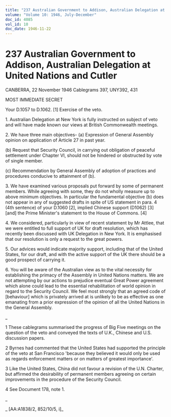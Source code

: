 ```yaml
---
title: "237 Australian Government to Addison, Australian Delegation at United Nations and Cutler"
volume: "Volume 10: 1946, July-December"
doc_id: 4085
vol_id: 10
doc_date: 1946-11-22
---
```


# 237 Australian Government to Addison, Australian Delegation at United Nations and Cutler

CANBERRA, 22 November 1946 Cablegrams 397, UNY392, 431

MOST IMMEDIATE SECRET

Your D.1057 to D.1062. [1] Exercise of the veto.

1\. Australian Delegation at New York is fully instructed on subject of veto and will have made known our views at British Commonwealth meetings.

2\. We have three main objectives- (a) Expression of General Assembly opinion on application of Article 27 in past year.

(b) Request that Security Council, in carrying out obligation of peaceful settlement under Chapter VI, should not be hindered or obstructed by vote of single member.

(c) Recommendation by General Assembly of adoption of practices and procedures conducive to attainment of (b).

3\. We have examined various proposals put forward by some of permanent members. While agreeing with some, they do not wholly measure up to above minimum objectives. In particular the fundamental objective (b) does not appear in any of suggested drafts in spite of US statement in para. 4 (4th sentence) of your D.1060 [2], implied Chinese support (D1062) [3] [and] the Prime Minister's statement to the House of Commons. [4]

4\. We considered, particularly in view of recent statement by Mr Attlee, that we were entitled to full support of UK for draft resolution, which has recently been discussed with UK Delegation in New York. It is emphasised that our resolution is only a request to the great powers.

5\. Our advices would indicate majority support, including that of the United States, for our draft, and with the active support of the UK there should be a good prospect of carrying it.

6\. You will be aware of the Australian view as to the vital necessity for establishing the primacy of the Assembly in United Nations matters. We are not attempting by our actions to prejudice eventual Great Power agreement which alone could lead to the essential rehabilitation of world opinion in regard to the Security Council. We feel most strongly that an agreed code of [behaviour] which is privately arrived at is unlikely to be as effective as one emanating from a prior expression of the opinion of all the United Nations in the General Assembly.

_

1 These cablegrams summarised the progress of Big Five meetings on the question of the veto and conveyed the texts of U.K., Chinese and U.S. discussion papers.

2 Byrnes had commented that the United States had supported the principle of the veto at San Francisco 'because they believed it would only be used as regards enforcement matters or on matters of greatest importance'.

3 Like the United States, China did not favour a revision of the U.N. Charter, but affirmed the desirability of permanent members agreeing on certain improvements in the procedure of the Security Council.

4 See Document 178, note 1.

_

_ [AA:A1838/2, 852/10/5, i]_
